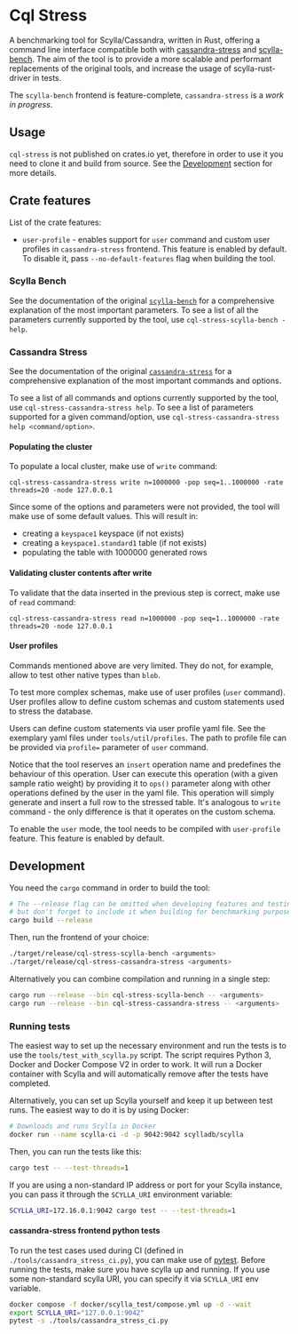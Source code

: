 # Cql Stress

A benchmarking tool for Scylla/Cassandra, written in Rust, offering a command line interface compatible both with [cassandra-stress](https://cassandra.apache.org/doc/latest/cassandra/tools/cassandra_stress.html) and [scylla-bench](https://github.com/scylladb/scylla-bench/).
The aim of the tool is to provide a more scalable and performant replacements of the original tools, and increase the usage of scylla-rust-driver in tests.

The `scylla-bench` frontend is feature-complete, `cassandra-stress` is a _work in progress_.

## Usage

`cql-stress` is not published on crates.io yet, therefore in order to use it you need to clone it and build from source.
See the [Development](#development) section for more details.

## Crate features

List of the crate features:
- `user-profile` - enables support for `user` command and custom user profiles in `cassandra-stress` frontend. This feature is enabled by default. To disable it, pass `--no-default-features` flag when building the tool.

### Scylla Bench

See the documentation of the original [`scylla-bench`](https://github.com/scylladb/scylla-bench/blob/master/README.md#usage) for a comprehensive explanation of the most important parameters.
To see a list of all the parameters currently supported by the tool, use `cql-stress-scylla-bench -help`.

### Cassandra Stress

See the documentation of the original [`cassandra-stress`](https://cassandra.apache.org/doc/stable/cassandra/tools/cassandra_stress.html) for a comprehensive explanation of the most important commands and options.

To see a list of all commands and options currently supported by the tool, use `cql-stress-cassandra-stress help`. To see a list of parameters supported for a given command/option, use `cql-stress-cassandra-stress help <command/option>`.

#### Populating the cluster

To populate a local cluster, make use of `write` command:
```
cql-stress-cassandra-stress write n=1000000 -pop seq=1..1000000 -rate threads=20 -node 127.0.0.1
```

Since some of the options and parameters were not provided, the tool will make use of some default values. This will result in:
- creating a `keyspace1` keyspace (if not exists)
- creating a `keyspace1.standard1` table (if not exists)
- populating the table with 1000000 generated rows

#### Validating cluster contents after write

To validate that the data inserted in the previous step is correct, make use of `read` command:
```
cql-stress-cassandra-stress read n=1000000 -pop seq=1..1000000 -rate threads=20 -node 127.0.0.1
```

#### User profiles

Commands mentioned above are very limited. They do not, for example, allow to test other native types than `blob`.

To test more complex schemas, make use of user profiles (`user` command). User profiles allow to define custom schemas and custom statements used to stress the database.

Users can define custom statements via user profile yaml file. See the exemplary yaml files under `tools/util/profiles`. The path to profile file can be provided via `profile=` parameter of `user` command.

Notice that the tool reserves an `insert` operation name and predefines the behaviour
of this operation. User can execute this operation (with a given sample ratio weight)
by providing it to `ops()` parameter along with other operations defined by the user in the yaml file. This operation will simply generate and insert a full row to the stressed table. It's analogous to `write` command - the only difference is that it operates on the custom schema.

To enable the `user` mode, the tool needs to be compiled with `user-profile` feature. This feature is enabled by default.

## Development

You need the `cargo` command in order to build the tool:

```bash
# The --release flag can be omitted when developing features and testing them,
# but don't forget to include it when building for benchmarking purposes
cargo build --release
```

Then, run the frontend of your choice:

```bash
./target/release/cql-stress-scylla-bench <arguments>
./target/release/cql-stress-cassandra-stress <arguments>
```

Alternatively you can combine compilation and running in a single step:

```bash
cargo run --release --bin cql-stress-scylla-bench -- <arguments>
cargo run --release --bin cql-stress-cassandra-stress -- <arguments>
```

### Running tests

The easiest way to set up the necessary environment and run the tests is to use the `tools/test_with_scylla.py` script.
The script requires Python 3, Docker and Docker Compose V2 in order to work.
It will run a Docker container with Scylla and will automatically remove after the tests have completed.

Alternatively, you can set up Scylla yourself and keep it up between test runs. The easiest way to do it is by using Docker:

```bash
# Downloads and runs Scylla in Docker
docker run --name scylla-ci -d -p 9042:9042 scylladb/scylla
```

Then, you can run the tests like this:

```bash
cargo test -- --test-threads=1
```

If you are using a non-standard IP address or port for your Scylla instance, you can pass it through the `SCYLLA_URI` environment variable:

```bash
SCYLLA_URI=172.16.0.1:9042 cargo test -- --test-threads=1
```

#### cassandra-stress frontend python tests
To run the test cases used during CI (defined in `./tools/cassandra_stress_ci.py`), you can make use of [pytest](https://pytest.org).
Before running the tests, make sure you have scylla up and running.
If you use some non-standard scylla URI, you can specify it via `SCYLLA_URI` env variable.
```bash
docker compose -f docker/scylla_test/compose.yml up -d --wait
export SCYLLA_URI="127.0.0.1:9042"
pytest -s ./tools/cassandra_stress_ci.py
```
